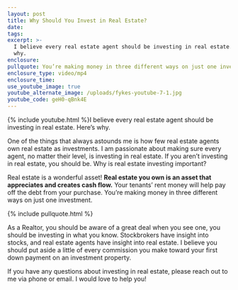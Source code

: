 ```yaml
---
layout: post
title: Why Should You Invest in Real Estate?
date:
tags:
excerpt: >-
  I believe every real estate agent should be investing in real estate. Here’s
  why.
enclosure:
pullquote: You’re making money in three different ways on just one investment.
enclosure_type: video/mp4
enclosure_time:
use_youtube_image: true
youtube_alternate_image: /uploads/fykes-youtube-7-1.jpg
youtube_code: geH0-qBnk4E
---
```


{% include youtube.html %}I believe every real estate agent should be investing in real estate. Here’s why.

One of the things that always astounds me is how few real estate agents own real estate as investments. I am passionate about making sure every agent, no matter their level, is investing in real estate. If you aren’t investing in real estate, you should be. Why is real estate investing important?&nbsp;

Real estate is a wonderful asset\! **Real estate you own is an asset that appreciates and creates cash flow.** Your tenants’ rent money will help pay off the debt from your purchase. You’re making money in three different ways on just one investment.&nbsp;

{% include pullquote.html %}

As a Realtor, you should be aware of a great deal when you see one, you should be investing in what you know. Stockbrokers have insight into stocks, and real estate agents have insight into real estate. I believe you should put aside a little of every commission you make toward your first down payment on an investment property.&nbsp;

If you have any questions about investing in real estate, please reach out to me via phone or email. I would love to help you\!&nbsp;

&nbsp;